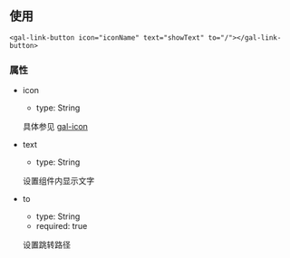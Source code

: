 ## 使用

```
<gal-link-button icon="iconName" text="showText" to="/"></gal-link-button>
```

### 属性

-   icon

    -   type: String

    具体参见 [gal-icon](../icon/icon.md)

-   text

    -   type: String

    设置组件内显示文字

-   to

    -   type: String
    -   required: true

    设置跳转路径
